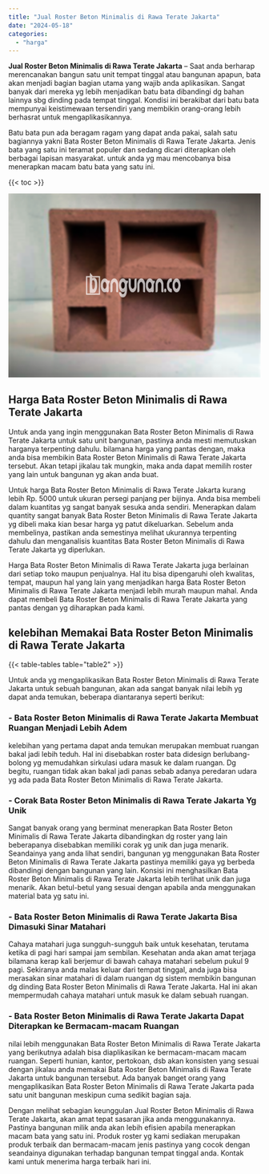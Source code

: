 ```yaml
---
title: "Jual Roster Beton Minimalis di Rawa Terate Jakarta"
date: "2024-05-18"
categories: 
  - "harga"
---
```


**Jual Roster Beton Minimalis di Rawa Terate Jakarta** – Saat anda berharap merencanakan bangun satu unit tempat tinggal atau bangunan apapun, bata akan menjadi bagian bagian utama yang wajib anda aplikasikan. Sangat banyak dari mereka yg lebih menjadikan batu bata dibandingi dg bahan lainnya sbg dinding pada tempat tinggal. Kondisi ini berakibat dari batu bata mempunyai keistimewaan tersendiri yang membikin orang-orang lebih berhasrat untuk mengaplikasikannya.

Batu bata pun ada beragam ragam yang dapat anda pakai, salah satu bagiannya yakni Bata Roster Beton Minimalis di Rawa Terate Jakarta. Jenis bata yang satu ini teramat populer dan sedang dicari diterapkan oleh berbagai lapisan masyarakat. untuk anda yg mau mencobanya bisa menerapkan macam batu bata yang satu ini.

{{< toc >}}

![Jual Roster Beton Minimalis di Rawa Terate Jakarta](/images/bata-roster-minimalis-11.png)

## Harga Bata Roster Beton Minimalis di Rawa Terate Jakarta

Untuk anda yang ingin menggunakan Bata Roster Beton Minimalis di Rawa Terate Jakarta untuk satu unit bangunan, pastinya anda mesti memutuskan harganya terpenting dahulu. bilamana harga yang pantas dengan, maka anda bisa membikin Bata Roster Beton Minimalis di Rawa Terate Jakarta tersebut. Akan tetapi jikalau tak mungkin, maka anda dapat memilih roster yang lain untuk bangunan yg akan anda buat.

Untuk harga Bata Roster Beton Minimalis di Rawa Terate Jakarta kurang lebih Rp. 5000 untuk ukuran persegi panjang per bijinya. Anda bisa membeli dalam kuantitas yg sangat banyak sesuka anda sendiri. Menerapkan dalam quantity sangat banyak Bata Roster Beton Minimalis di Rawa Terate Jakarta yg dibeli maka kian besar harga yg patut dikeluarkan. Sebelum anda membelinya, pastikan anda semestinya melihat ukurannya terpenting dahulu dan menganalisis kuantitas Bata Roster Beton Minimalis di Rawa Terate Jakarta yg diperlukan.

Harga Bata Roster Beton Minimalis di Rawa Terate Jakarta juga berlainan dari setiap toko maupun penjualnya. Hal itu bisa dipengaruhi oleh kwalitas, tempat, maupun hal yang lain yang menjadikan harga Bata Roster Beton Minimalis di Rawa Terate Jakarta menjadi lebih murah maupun mahal. Anda dapat membeli Bata Roster Beton Minimalis di Rawa Terate Jakarta yang pantas dengan yg diharapkan pada kami.

## kelebihan Memakai Bata Roster Beton Minimalis di Rawa Terate Jakarta

{{< table-tables table="table2" >}}

Untuk anda yg mengaplikasikan Bata Roster Beton Minimalis di Rawa Terate Jakarta untuk sebuah bangunan, akan ada sangat banyak nilai lebih yg dapat anda temukan, beberapa diantaranya seperti berikut:

### \- Bata Roster Beton Minimalis di Rawa Terate Jakarta Membuat Ruangan Menjadi Lebih Adem

kelebihan yang pertama dapat anda temukan merupakan membuat ruangan bakal jadi lebih teduh. Hal ini disebabkan roster bata didesign berlubang-bolong yg memudahkan sirkulasi udara masuk ke dalam ruangan. Dg begitu, ruangan tidak akan bakal jadi panas sebab adanya peredaran udara yg ada pada Bata Roster Beton Minimalis di Rawa Terate Jakarta.

### \- Corak Bata Roster Beton Minimalis di Rawa Terate Jakarta Yg Unik

Sangat banyak orang yang berminat menerapkan Bata Roster Beton Minimalis di Rawa Terate Jakarta dibandingkan dg roster yang lain beberapanya disebabkan memiliki corak yg unik dan juga menarik. Seandainya yang anda lihat sendiri, bangunan yg menggunakan Bata Roster Beton Minimalis di Rawa Terate Jakarta pastinya memiliki gaya yg berbeda dibandingi dengan bangunan yang lain. Konsisi ini menghasilkan Bata Roster Beton Minimalis di Rawa Terate Jakarta lebih terlihat unik dan juga menarik. Akan betul-betul yang sesuai dengan apabila anda menggunakan material bata yg satu ini.

### \- Bata Roster Beton Minimalis di Rawa Terate Jakarta Bisa Dimasuki Sinar Matahari

Cahaya matahari juga sungguh-sungguh baik untuk kesehatan, terutama ketika di pagi hari sampai jam sembilan. Kesehatan anda akan amat terjaga bilamana kerap kali berjemur di bawah cahaya matahari sebelum pukul 9 pagi. Sekiranya anda malas keluar dari tempat tinggal, anda juga bisa merasakan sinar matahari di dalam ruangan dg sistem membikin bangunan dg dinding Bata Roster Beton Minimalis di Rawa Terate Jakarta. Hal ini akan mempermudah cahaya matahari untuk masuk ke dalam sebuah ruangan.

### \- Bata Roster Beton Minimalis di Rawa Terate Jakarta Dapat Diterapkan ke Bermacam-macam Ruangan

nilai lebih menggunakan Bata Roster Beton Minimalis di Rawa Terate Jakarta yang berikutnya adalah bisa diaplikasikan ke bermacam-macam macam ruangan. Seperti hunian, kantor, pertokoan, dsb akan konsisten yang sesuai dengan jikalau anda memakai Bata Roster Beton Minimalis di Rawa Terate Jakarta untuk bangunan tersebut. Ada banyak banget orang yang mengaplikasikan Bata Roster Beton Minimalis di Rawa Terate Jakarta pada satu unit bangunan meskipun cuma sedikit bagian saja.

Dengan melihat sebagian keunggulan Jual Roster Beton Minimalis di Rawa Terate Jakarta, akan amat tepat sasaran jika anda menggunakannya. Pastinya bangunan milik anda akan lebih efisien apabila menerapkan macam bata yang satu ini. Produk roster yg kami sediakan merupakan produk terbaik dan bermacam-macam jenis pastinya yang cocok dengan seandainya digunakan terhadap bangunan tempat tinggal anda. Kontak kami untuk menerima harga terbaik hari ini.
